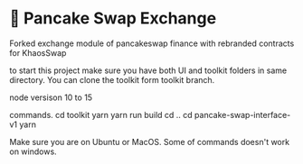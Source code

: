 # 🥞 Pancake Swap Exchange

Forked exchange module of pancakeswap finance with rebranded contracts for KhaosSwap

to start this project make sure you have both UI and toolkit folders in same directory. You can clone the toolkit form toolkit branch.

node versison 10 to 15

commands.
cd toolkit
yarn
yarn run build
cd ..
cd pancake-swap-interface-v1
yarn

Make sure you are on Ubuntu or MacOS. Some of commands doesn't work on windows.


